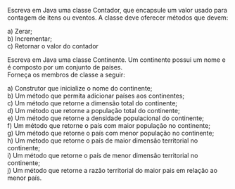  Escreva em Java uma classe Contador, que encapsule um valor usado para contagem de
itens ou eventos. A classe deve oferecer métodos que devem:

 a) Zerar; <br/>
 b) Incrementar; <br/>
 c) Retornar o valor do contador <br/>

 Escreva em Java uma classe Continente. Um continente possui um nome e é composto
por um conjunto de países. <br/> Forneça os membros de classe a seguir:<br/>

 a) Construtor que inicialize o nome do continente;<br/>
 b) Um método que permita adicionar países aos continentes;<br/>
 c) Um método que retorne a dimensão total do continente;<br/>
 d) Um método que retorne a população total do continente;<br/>
 e) Um método que retorne a densidade populacional do continente;<br/>
 f) Um método que retorne o país com maior população no continente;<br/>
 g) Um método que retorne o país com menor população no continente;<br/>
 h) Um método que retorne o país de maior dimensão territorial no continente;<br/>
 i) Um método que retorne o país de menor dimensão territorial no continente;<br/>
 j) Um método que retorne a razão territorial do maior pais em relação ao menor país.<br/>

